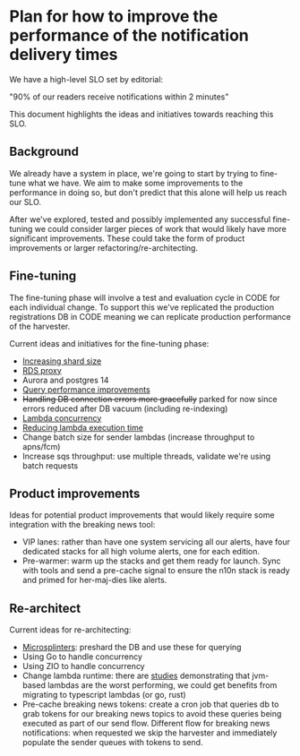 # Plan for how to improve the performance of the notification delivery times

We have a high-level SLO set by editorial:

"90% of our readers receive notifications within 2 minutes"

This document highlights the ideas and initiatives towards reaching this SLO.

## Background

We already have a system in place, we're going to start by trying to fine-tune what we have. We aim to make some improvements to the performance in doing so, but don't predict that this alone will help us reach our SLO.

After we've explored, tested and possibly implemented any successful fine-tuning we could consider larger pieces of work that would likely have more significant improvements. These could take the form of product improvements or larger refactoring/re-architecting.

## Fine-tuning

The fine-tuning phase will involve a test and evaluation cycle in CODE for each individual change. To support this we've replicated the production registrations DB in CODE meaning we can replicate production performance of the harvester.

Current ideas and initiatives for the fine-tuning phase:

- [Increasing shard size](./01-shard-size.md)
- [RDS proxy](./02-rds-proxy.md)
- Aurora and postgres 14
- [Query performance improvements ](../architecture/02-database-tuning.md)
- ~~Handling DB connection errors more gracefully~~ parked for now since errors reduced after DB vacuum (including re-indexing)
- [Lambda concurrency](./04-reducing-lambda-duration.md)
- [Reducing lambda execution time](./09-reducing-lambda-cold-start-times.md)
- Change batch size for sender lambdas (increase throughput to apns/fcm)
- Increase sqs throughput: use multiple threads, validate we're using batch requests

## Product improvements

Ideas for potential product improvements that would likely require some integration with the breaking news tool:

- VIP lanes: rather than have one system servicing all our alerts, have four dedicated stacks for all high volume alerts, one for each edition.
- Pre-warmer: warm up the stacks and get them ready for launch. Sync with tools and send a pre-cache signal to ensure the n10n stack is ready and primed for her-maj-dies like alerts.

## Re-architect

Current ideas for re-architecting:

- [Microsplinters](https://github.com/itsibitzi/n10n-poc/blob/main/n10n-broker/src/main.rs): preshard the DB and use these for querying
- Using Go to handle concurrency
- Using ZIO to handle concurrency
- Change lambda runtime: there are [studies](https://filia-aleks.medium.com/aws-lambda-battle-2021-performance-comparison-for-all-languages-c1b441005fd1) demonstrating that jvm-based lambdas are the worst performing, we could get benefits from migrating to typescript lambdas (or go, rust)
- Pre-cache breaking news tokens: create a cron job that queries db to grab tokens for our breaking news topics to avoid these queries being executed as part of our send flow. Different flow for breaking news notifications: when requested we skip the harvester and immediately populate the sender queues with tokens to send.
